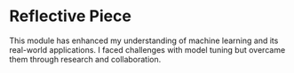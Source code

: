 # Reflective Piece

This module has enhanced my understanding of machine learning and its real-world applications. I faced challenges with model tuning but overcame them through research and collaboration.